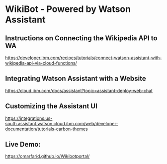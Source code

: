 # WikiBot - Powered by Watson Assistant

## Instructions on Connecting the Wikipedia API to WA
https://developer.ibm.com/recipes/tutorials/connect-watson-assistant-with-wikipedia-api-via-cloud-functions/

## Integrating Watson Assistant with a Website
https://cloud.ibm.com/docs/assistant?topic=assistant-deploy-web-chat

## Customizing the Assistant UI 
https://integrations.us-south.assistant.watson.cloud.ibm.com/web/developer-documentation/tutorials-carbon-themes

## Live Demo:
https://omarfarid.github.io/Wikibotportal/
